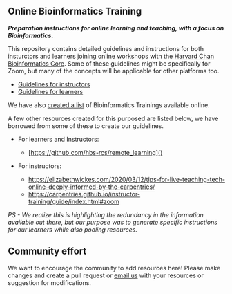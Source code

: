## Online Bioinformatics Training
***Preparation instructions for online learning and teaching, with a focus on Bioinformatics.***

This repository contains detailed guidelines and instructions for both insturctors and learners joining online workshops with the [Harvard Chan Bioinformatics Core](https://bioinformatics.sph.harvard.edu). Some of these guidelines might be specifically for Zoom, but many of the concepts will be applicable for other platforms too.

* [Guidelines for instructors](guidelines/for_instructors.md)
* [Guidelines for learners](guidelines/for_learners.md)

We have also [created a list]() of Bioinformatics Trainings available online.

A few other resources created for this purposed are listed below, we have borrowed from some of these to create our guidelines.
 * For learners and Instructors:
    * [https://github.com/hbs-rcs/remote_learning]()
    
 * For instructors:
    * https://elizabethwickes.com/2020/03/12/tips-for-live-teaching-tech-online-deeply-informed-by-the-carpentries/
    * https://carpentries.github.io/instructor-training/guide/index.html#zoom

*PS - We realize this is highlighting the redundancy in the information available out there, but our purpose was to generate specific instructions for our learners while also pooling resources.*

## Community effort

We want to encourage the community to add resources here! Please make changes and create a pull request or [email us](mailto:hbctraining@hsph.harvard.edu) with your resources or suggestion for modifications.

